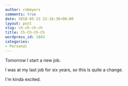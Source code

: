 ```yaml
---
author: robmyers
comments: true
date: 2010-05-23 22:16:36+00:00
layout: post
slug: ch-ch-ch-ch
title: Ch-Ch-Ch-Ch
wordpress_id: 1843
categories:
- Personal
---
```


Tomorrow I start a new job.

  


I was at my last job for six years, so this is quite a change.

  


I'm kinda excited.

  


  




